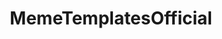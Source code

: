 ---
title: MemeTemplatesOfficial
crosslinks:
- MemeEconomy
- dankmemes
- identifythisfont
- ich_iel
- 13ReasonsWhy
- BokuNoHeroAcademia
- shittydarksouls
- wholesomememes
- me_irl
- im14andthisisdeep
---